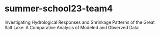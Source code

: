 # summer-school23-team4
Investigating Hydrological Responses and Shrinkage Patterns of the Great Salt Lake: A Comparative Analysis of Modeled and Observed Data
